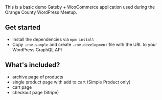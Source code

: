 This is a basic demo Gatsby + WooCommerce application used during the Orange County WordPress Meetup.

## Get started

- Install the dependencies via `npm install`
- Copy `.env.sample` and create `.env.development` file with the URL to your WordPress GraphQL API

## What's included?

- archive page of products
- single product page with add to cart (Simple Product only)
- cart page
- checkout page (Stripe)
